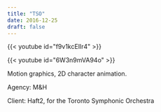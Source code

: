 ```yaml
---
title: "TSO"
date: 2016-12-25
draft: false
---
```


{{< youtube id="f9v1kcElIr4" >}}

{{< youtube id="6W3n9mVA94o" >}}

Motion graphics, 2D character animation.

Agency: M&H

Client: Haft2, for the Toronto Symphonic Orchestra